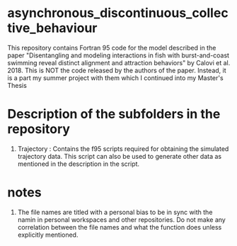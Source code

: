 # asynchronous_discontinuous_collective_behaviour
This repository contains Fortran 95 code for the model described in the paper "Disentangling and modeling interactions in fish with burst-and-coast swimming reveal distinct alignment and attraction behaviors" by Calovi et al. 2018. This is NOT the code released by the authors of the paper. Instead, it is a part my summer project with them which I continued into my Master's Thesis

# Description of the subfolders in the repository
1. Trajectory : Contains the f95 scripts required for obtaining the simulated trajectory data. This script can also be used to generate other data as mentioned in the description in the script.

# notes
1. The file names are titled with a personal bias to be in sync with the namin in personal workspaces and other repositories. Do not make any correlation between the file names and what the function does unless explicitly mentioned.
